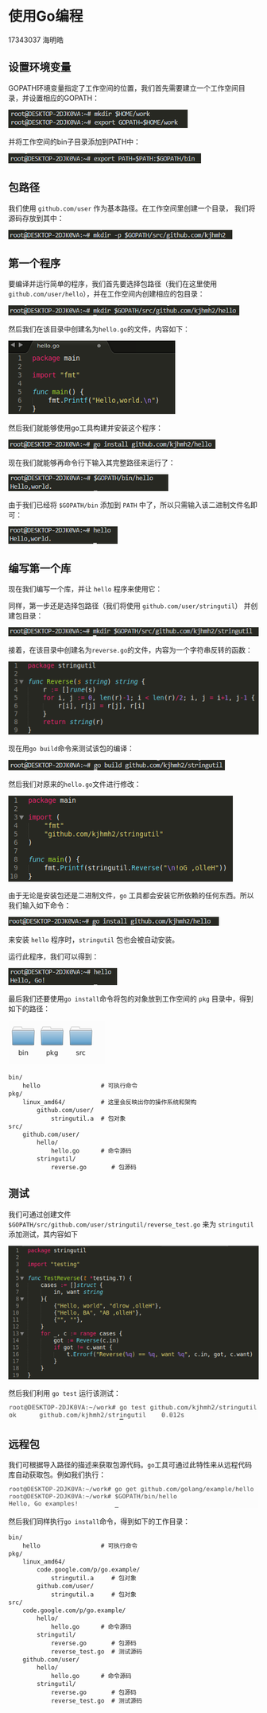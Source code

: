 # 使用Go编程

17343037 海明皓

## 设置环境变量

GOPATH环境变量指定了工作空间的位置，我们首先需要建立一个工作空间目录，并设置相应的GOPATH：

![1](img/1.PNG)

并将工作空间的bin子目录添加到PATH中：

![1](img\2.PNG)

## 包路径

我们使用 `github.com/user` 作为基本路径。在工作空间里创建一个目录，
我们将源码存放到其中：

![1](img\3.PNG)

## 第一个程序

要编译并运行简单的程序，我们首先要选择包路径（我们在这里使用
`github.com/user/hello`），并在工作空间内创建相应的包目录：

![1](img\4.PNG)

然后我们在该目录中创建名为`hello.go`的文件，内容如下：

![1](img\5.PNG)

然后我们就能够使用go工具构建并安装这个程序：

![1](img\6.PNG)

现在我们就能够再命令行下输入其完整路径来运行了：

![1](img\7.PNG)

由于我们已经将 `$GOPATH/bin` 添加到 `PATH` 中了，所以只需输入该二进制文件名即可：

![1](img\8.PNG)

## 编写第一个库

现在我们编写一个库，并让 `hello` 程序来使用它：

同样，第一步还是选择包路径（我们将使用 `github.com/user/stringutil`）
并创建包目录：

![1](img\9.PNG)

接着，在该目录中创建名为`reverse.go`的文件，内容为一个字符串反转的函数：

![1](img\10.PNG)

现在用`go build`命令来测试该包的编译：

![1](img\11.PNG)

然后我们对原来的`hello.go`文件进行修改：

![1](img\12.PNG)

由于无论是安装包还是二进制文件，`go` 工具都会安装它所依赖的任何东西。所以我们输入如下命令：

![1](img\13.PNG)

来安装 `hello` 程序时，`stringutil` 包也会被自动安装。

运行此程序，我们可以得到：

![1](img\14.PNG)

最后我们还要使用`go install`命令将包的对象放到工作空间的 `pkg` 目录中，得到如下的路径：

![1](img\15.PNG)

```
bin/
	hello                 # 可执行命令
pkg/
	linux_amd64/          # 这里会反映出你的操作系统和架构
		github.com/user/
			stringutil.a  # 包对象
src/
	github.com/user/
		hello/
			hello.go      # 命令源码
		stringutil/
			reverse.go       # 包源码
```

## 测试

我们可通过创建文件 `$GOPATH/src/github.com/user/stringutil/reverse_test.go`
来为 `stringutil` 添加测试，其内容如下

![1](img\16.PNG)

然后我们利用 `go test` 运行该测试：

![1](img\17.PNG)

## 远程包

我们可根据导入路径的描述来获取包源代码。`go`工具可通过此特性来从远程代码库自动获取包。例如我们执行：

![1](img\18.PNG)

然后我们同样执行`go install`命令，得到如下的工作目录：

```
bin/
	hello                 # 可执行命令
pkg/
	linux_amd64/
		code.google.com/p/go.example/
			stringutil.a     # 包对象
		github.com/user/
			stringutil.a     # 包对象
src/
	code.google.com/p/go.example/
		hello/
			hello.go      # 命令源码
		stringutil/
			reverse.go       # 包源码
			reverse_test.go  # 测试源码
	github.com/user/
		hello/
			hello.go      # 命令源码
		stringutil/
			reverse.go       # 包源码
			reverse_test.go  # 测试源码
```







